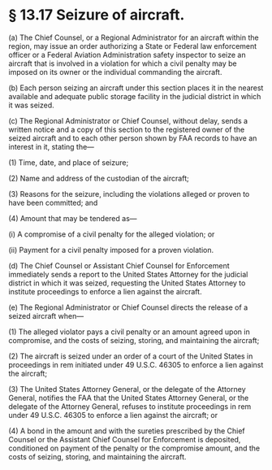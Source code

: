 # § 13.17   Seizure of aircraft.

(a) The Chief Counsel, or a Regional Administrator for an aircraft within the region, may issue an order authorizing a State or Federal law enforcement officer or a Federal Aviation Administration safety inspector to seize an aircraft that is involved in a violation for which a civil penalty may be imposed on its owner or the individual commanding the aircraft.


(b) Each person seizing an aircraft under this section places it in the nearest available and adequate public storage facility in the judicial district in which it was seized.


(c) The Regional Administrator or Chief Counsel, without delay, sends a written notice and a copy of this section to the registered owner of the seized aircraft and to each other person shown by FAA records to have an interest in it, stating the—


(1) Time, date, and place of seizure;


(2) Name and address of the custodian of the aircraft;


(3) Reasons for the seizure, including the violations alleged or proven to have been committed; and


(4) Amount that may be tendered as—


(i) A compromise of a civil penalty for the alleged violation; or


(ii) Payment for a civil penalty imposed for a proven violation.


(d) The Chief Counsel or Assistant Chief Counsel for Enforcement immediately sends a report to the United States Attorney for the judicial district in which it was seized, requesting the United States Attorney to institute proceedings to enforce a lien against the aircraft.


(e) The Regional Administrator or Chief Counsel directs the release of a seized aircraft when—


(1) The alleged violator pays a civil penalty or an amount agreed upon in compromise, and the costs of seizing, storing, and maintaining the aircraft;


(2) The aircraft is seized under an order of a court of the United States in proceedings in rem initiated under 49 U.S.C. 46305 to enforce a lien against the aircraft;


(3) The United States Attorney General, or the delegate of the Attorney General, notifies the FAA that the United States Attorney General, or the delegate of the Attorney General, refuses to institute proceedings in rem under 49 U.S.C. 46305 to enforce a lien against the aircraft; or


(4) A bond in the amount and with the sureties prescribed by the Chief Counsel or the Assistant Chief Counsel for Enforcement is deposited, conditioned on payment of the penalty or the compromise amount, and the costs of seizing, storing, and maintaining the aircraft.




